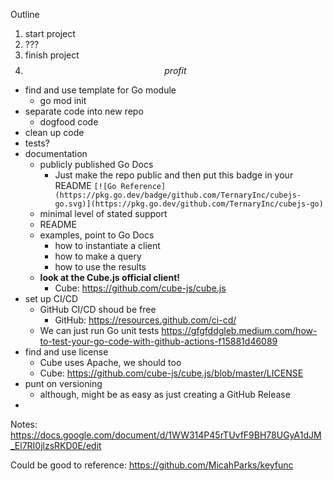 Outline

1. start project
2. ???
3. finish project
4. $$ profit $$

- find and use template for Go module
  - go mod init
- separate code into new repo
  - dogfood code
- clean up code
- tests?
- documentation
  - publicly published Go Docs
    - Just make the repo public and then put this badge in your README `[![Go Reference](https://pkg.go.dev/badge/github.com/TernaryInc/cubejs-go.svg)](https://pkg.go.dev/github.com/TernaryInc/cubejs-go)`
  - minimal level of stated support
  - README
  - examples, point to Go Docs
    - how to instantiate a client
    - how to make a query
    - how to use the results
  - **look at the Cube.js official client!**
    - Cube: https://github.com/cube-js/cube.js
- set up CI/CD
  - GitHub CI/CD shoud be free
    - GitHub: https://resources.github.com/ci-cd/
  - We can just run Go unit tests https://gfgfddgleb.medium.com/how-to-test-your-go-code-with-github-actions-f15881d46089
- find and use license
  - Cube uses Apache, we should too
  - Cube: https://github.com/cube-js/cube.js/blob/master/LICENSE
- punt on versioning
  - although, might be as easy as just creating a GitHub Release
-

Notes: https://docs.google.com/document/d/1WW314P45rTUvfF9BH78UGyA1dJM_El7RI0jlzsRKD0E/edit

Could be good to reference: https://github.com/MicahParks/keyfunc
